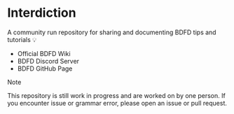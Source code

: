 # Interdiction
A community run repository for sharing and documenting BDFD tips and tutorials 💡
- Official BDFD Wiki
- BDFD Discord Server
- BDFD GitHub Page
> [!NOTE]
> This repository is still work in progress and are worked on by one person. If you encounter issue or grammar error, please open an issue or pull request. 
